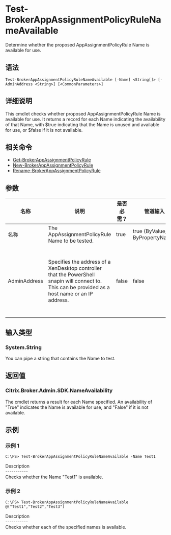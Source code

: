 # Test-BrokerAppAssignmentPolicyRuleNameAvailable

Determine whether the proposed AppAssignmentPolicyRule Name is available for use.

## 语法

    Test-BrokerAppAssignmentPolicyRuleNameAvailable [-Name] <String[]> [-AdminAddress <String>] [<CommonParameters>]
    

## 详细说明

This cmdlet checks whether proposed AppAssignmentPolicyRule Name is available for use. It returns a record for each Name indicating the availability of that Name, with $true indicating that the Name is unused and available for use, or $false if it is not available.

## 相关命令

- [Get-BrokerAppAssignmentPolicyRule](Get-BrokerAppAssignmentPolicyRule.html)
- [New-BrokerAppAssignmentPolicyRule](New-BrokerAppAssignmentPolicyRule.html)
- [Rename-BrokerAppAssignmentPolicyRule](Rename-BrokerAppAssignmentPolicyRule.html)

## 参数

| 名称           | 说明                                                                                                                                                 | 是否必需？ | 管道输入                           | 默认值                                                                                    |
| ------------ | -------------------------------------------------------------------------------------------------------------------------------------------------- | ----- | ------------------------------ | -------------------------------------------------------------------------------------- |
| 名称           | The AppAssignmentPolicyRule Name to be tested.                                                                                                     | true  | true (ByValue, ByPropertyName) |                                                                                        |
| AdminAddress | Specifies the address of a XenDesktop controller that the PowerShell snapin will connect to. This can be provided as a host name or an IP address. | false | false                          | Localhost. Once a value is provided by any cmdlet, this value will become the default. |

## 输入类型

### System.String

You can pipe a string that contains the Name to test.

## 返回值

### Citrix.Broker.Admin.SDK.NameAvailability

The cmdlet returns a result for each Name specified. An availability of "True" indicates the Name is available for use, and "False" if it is not available.

## 示例

### 示例 1

    C:\PS> Test-BrokerAppAssignmentPolicyRuleNameAvailable -Name Test1
    

Description  
\---\---\-----  
Checks whether the Name "Test1" is available.

### 示例 2

    C:\PS> Test-BrokerAppAssignmentPolicyRuleNameAvailable @("Test1","Test2","Test3")
    

Description  
\---\---\-----  
Checks whether each of the specified names is available.